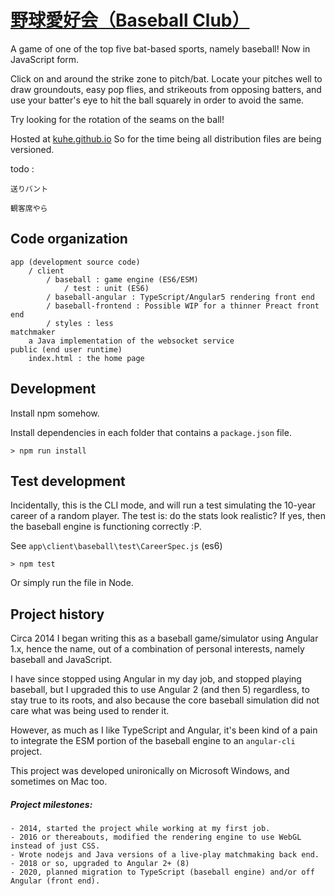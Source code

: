 [野球愛好会（Baseball Club）](http://kuhe.github.io)
===============

A game of one of the top five bat-based sports, namely baseball! Now in JavaScript form.

Click on and around the strike zone to pitch/bat. Locate your pitches well to draw groundouts, easy pop flies,
and strikeouts from opposing batters, and use your batter's eye to hit the ball squarely in order to avoid the same.

Try looking for the rotation of the seams on the ball!

Hosted at [kuhe.github.io](http://kuhe.github.io)
So for the time being all distribution files are being versioned.

todo :

    送りバント
    
    観客席やら


## Code organization

    app (development source code)
        / client
            / baseball : game engine (ES6/ESM)
                / test : unit (ES6)
            / baseball-angular : TypeScript/Angular5 rendering front end
            / baseball-frontend : Possible WIP for a thinner Preact front end
            / styles : less
    matchmaker
        a Java implementation of the websocket service
    public (end user runtime)
        index.html : the home page


## Development

Install npm somehow.

Install dependencies in each folder that contains a `package.json` file.

    > npm run install

## Test development

Incidentally, this is the CLI mode, and will run a test simulating the 10-year career of a random player.
The test is: do the stats look realistic? If yes, then the baseball engine is functioning correctly :P.

See `app\client\baseball\test\CareerSpec.js` (es6)

    > npm test

Or simply run the file in Node.

## Project history

Circa 2014 I began writing this as a baseball game/simulator using Angular 1.x, hence the name,
out of a combination of personal interests, namely baseball and JavaScript.

I have since stopped using Angular in my day job, and stopped playing baseball,
but I upgraded this to use Angular 2 (and then 5) regardless, to stay true to its roots, and also
because the core baseball simulation did not care what was being used to render it.

However, as much as I like TypeScript and Angular, it's been kind of a pain to integrate the ESM portion of the
baseball engine to an `angular-cli` project.

This project was developed unironically on Microsoft Windows, and sometimes on Mac too.

##### Project milestones:

    - 2014, started the project while working at my first job.
    - 2016 or thereabouts, modified the rendering engine to use WebGL instead of just CSS.
    - Wrote nodejs and Java versions of a live-play matchmaking back end.
    - 2018 or so, upgraded to Angular 2+ (8)
    - 2020, planned migration to TypeScript (baseball engine) and/or off Angular (front end).
